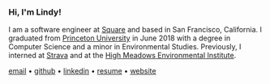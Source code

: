 ### Hi, I'm Lindy!

I am a software engineer at [Square](https://squareup.com) and based in San Francisco, California. I graduated from [Princeton University](https://princeton.edu) in June 2018 with a degree in Computer Science and a minor in Environmental Studies. Previously, I interned at [Strava](https://strava.com) and at the [High Meadows Environmental Institute](https://environment.princeton.edu).

[email](mailto:lindyzeng.lz@gmail.com) • [github](https://github.com/lindzeng) • [linkedin](https://www.linkedin.com/in/lindyzeng/) • [resume](lindzeng.github.io/asset/lindyzeng_resume.pdf) • [website](lindyzeng.github.io)  
